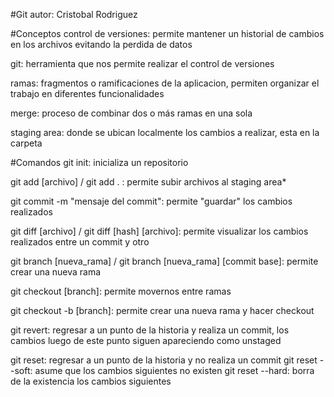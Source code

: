 #Git
autor: Cristobal Rodriguez

#Conceptos
control de versiones: permite mantener un historial de cambios en los archivos evitando la perdida de datos

git: herramienta que nos permite realizar el control de versiones

ramas: fragmentos o ramificaciones de la aplicacion, permiten  organizar el trabajo en diferentes funcionalidades

merge: proceso de combinar dos o más ramas en  una sola

staging area: donde se ubican localmente los cambios a realizar, esta en la carpeta

#Comandos 
git init: inicializa un repositorio

git add [archivo] / git add . : permite subir archivos al staging area*

git commit -m "mensaje del commit": permite "guardar" los cambios realizados

git diff [archivo] / git diff [hash] [archivo]: permite visualizar los cambios realizados entre un commit y otro

git branch [nueva_rama] / git branch [nueva_rama] [commit base]: permite crear una nueva rama

git checkout [branch]: permite movernos entre ramas 

git checkout -b [branch]: permite crear una nueva rama y hacer checkout

git revert: regresar a un punto de la historia y realiza un commit, los cambios luego de este punto siguen 
	    apareciendo como unstaged

git reset: regresar a un punto de la historia y no realiza un commit
	   git reset --soft: asume que los cambios siguientes no existen
	   git reset --hard: borra de la existencia los cambios siguientes
